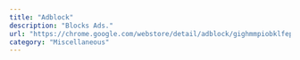 ```yaml
---
title: "Adblock"
description: "Blocks Ads."
url: "https://chrome.google.com/webstore/detail/adblock/gighmmpiobklfepjocnamgkkbiglidom?hl=en-US"
category: "Miscellaneous"
---
```

